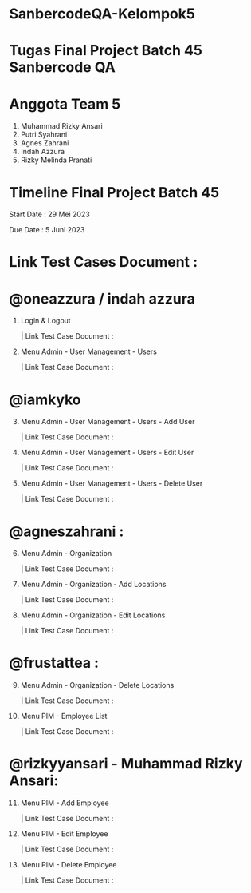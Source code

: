 # SanbercodeQA-Kelompok5
Tugas Final Project Batch 45 Sanbercode QA 
==================================================

Anggota Team 5
==================================================
1. Muhammad Rizky Ansari
2. Putri Syahrani
3. Agnes Zahrani
4. Indah Azzura
5. Rizky Melinda Pranati

Timeline Final Project Batch 45
==================================================
Start Date : 29 Mei 2023

Due Date : 5 Juni 2023

Link Test Cases Document  :
=================================================
@oneazzura / indah azzura 
===================================================
1. Login & Logout 

    | Link Test Case Document : 

2. Menu Admin - User Management - Users 

    | Link Test Case Document : 

@iamkyko
===================================================
3. Menu Admin - User Management - Users - Add User 

    | Link Test Case Document : 

4. Menu Admin - User Management - Users - Edit User

    | Link Test Case Document : 

5. Menu Admin - User Management - Users - Delete User

    | Link Test Case Document : 

@agneszahrani :
=====================================================
6. Menu Admin - Organization

    | Link Test Case Document : 

7. Menu Admin - Organization - Add Locations

    | Link Test Case Document : 

8. Menu Admin - Organization - Edit Locations

    | Link Test Case Document : 

@frustattea :
========================================================
9. Menu Admin - Organization - Delete Locations

    | Link Test Case Document : 

10. Menu PIM - Employee List

    | Link Test Case Document : 

@rizkyyansari - Muhammad Rizky Ansari:
======================================================
11. Menu PIM - Add Employee

    | Link Test Case Document : 

12. Menu PIM - Edit Employee

    | Link Test Case Document : 

13. Menu PIM - Delete Employee

    | Link Test Case Document : 







